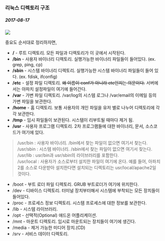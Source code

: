 ### 리눅스 디렉토리 구조

##### 2017-08-17

<img class="img-responsive" src="http://static.thegeekstuff.com/wp-content/uploads/2010/11/filesystem-structure.png">  
  
중요도 순서대로 정리하자면,  
  
* **/** - 루트 디렉토리. 모든 파일과 디렉토리가 이 곳에서 시작된다.  
* **/bin** - 사용자 바이너리 디렉토리. 실행가능한 바이너리 파일들이 들어있다. (ex. grep, ping, cp)  
* **/sbin** - 시스템 바이너리 디렉토리. 실행가능한 시스템 바이너리 파일들이 들어 있다. (ex. fdisk, ifconfig)  
* **/etc** - 설정 파일 디렉토리. <del>왜 이름이 conf가 아니라 etc인지는 의문이다.</del> 서버에서는 아파치 설정파일이 여기에 들어간다.  
* **/var** - 가변 파일 디렉토리. /var/log의 시스템 로그나 /var/email의 이메일 등의 가변 파일을 보관한다.  
* **/home** - 홈 디렉토리. 보통 사용자의 개인 파일을 유저 별로 나누어 디렉토리에 각각 보관한다.  
* **/tmp** - 임시 파일들이 보관된다. 시스템이 리부트될 때마다 제거 됨.  
* **/usr** - 사용자 프로그램 디렉토리. 2차 프로그램들에 대한 바이너리, 문서, 소스코드가 여기에 있다.  
> /usr/bin : 사용자 바이너리. /bin에서 찾는 파일이 없으면 여기서 찾는다.  
/usr/sbin : 시스템 바이너리. /sbin에서 찾는 파일이 없으면 여기서 찾는다.  
/usr/lib : usr/bin과 usr/sbin의 라이브러리를 포함한다.  
/usr/local : 사용자가 소스로부터 설치한 파일이 여기에 온다. 예를 들어, 아파치2를 소스로 다운받아 설치한다면 설치되는 디렉토리는 usr/local/apache2일 것이다.  
* /boot - 부트 로더 파일 디렉토리. GRUB 부트로더가 여기에 위치한다.  
* /dev - 디바이스 디렉토리. 터미널 장치부터해서 시스템에 부착되는 모든 장치들이 들어있다.  
* /proc - 프로세스 정보 디렉토리. 시스템 프로세스에 대한 정보를 보관한다.  
* /lib - 시스템 라이브러리.  
* /opt - 선택적(Optional) 애드온 어플리케이션.  
* /mnt - 마운트 디렉토리. 임시로 마운트되는 장치들이 여기에 생긴다.  
* /media - 제거 가능한 미디어 장치.(CD)  
* /srv - 서비스 데이터 디렉토리.  

